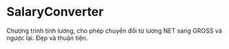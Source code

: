 # SalaryConverter

Chương trình tính lương, cho phép chuyển đổi từ lương NET sang GROSS và ngược lại. Đẹp và thuận tiện.
